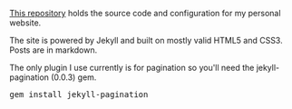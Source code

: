 [This repository](https://github.com/bummercloud/tjstein.com) holds the source code and configuration for my personal website.

The site is powered by Jekyll and built on mostly valid HTML5 and CSS3. Posts are in markdown.

The only plugin I use currently is for pagination so you'll need the jekyll-pagination (0.0.3) gem.

<pre>gem install jekyll-pagination</pre>



